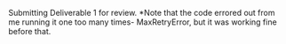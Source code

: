 Submitting Deliverable 1 for review.  *Note that the code errored out from me running it one too many times- MaxRetryError, but it was working fine before that. 

